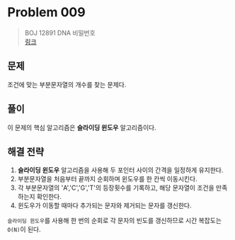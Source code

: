 # Problem 009

> BOJ 12891 DNA 비밀번호
> <br/>
> [링크](https://www.acmicpc.net/problem/12891)

## 문제

조건에 맞는 부분문자열의 개수를 찾는 문제다.

## 풀이

이 문제의 핵심 알고리즘은 **슬라이딩 윈도우** 알고리즘이다.

## 해결 전략

1. **슬라이딩 윈도우** 알고리즘을 사용해 두 포인터 사이의 간격을 일정하게 유지한다.
2. 부분문자열을 처음부터 끝까지 순회하며 윈도우를 한 칸씩 이동시킨다.
3. 각 부분문자열의 'A','C','G','T'의 등장횟수를 기록하고, 해당 문자열이 조건을 만족하는지 확인한다.
4. 윈도우가 이동할 때마다 추가되는 문자와 제거되는 문자를 갱신한다.

`슬라이딩 윈도우`를 사용해 한 번의 순회로 각 문자의 빈도를 갱신하므로 시간 복잡도는 `O(N)`이 된다.